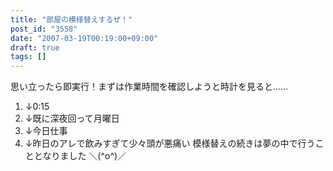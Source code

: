 ```yaml
---
title: "部屋の模様替えするぜ！"
post_id: "3558"
date: "2007-03-19T00:19:00+09:00"
draft: true
tags: []
---
```



思い立ったら即実行！まずは作業時間を確認しようと時計を見ると……

  1. ↓0:15
  2. ↓既に深夜回って月曜日
  3. ↓今日仕事
  4. ↓昨日のアレで飲みすぎて少々頭が悪痛い
模様替えの続きは夢の中で行うこととなりました ＼(^o^)／
